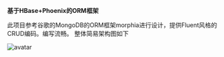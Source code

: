 **基于HBase+Phoenix的ORM框架**

此项目参考谷歌的MongoDB的ORM框架morphia进行设计，提供Fluent风格的CRUD编码。编写流畅。
整体简易架构图如下

![avatar](http://baidu.com/pic/doge.png)





